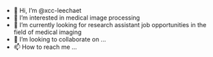 - 👋 Hi, I’m @xcc-leechaet
- 👀 I’m interested in medical image processing
- 🌱 I’m currently looking for research assistant job opportunities in the field of medical imaging
- 💞️ I’m looking to collaborate on ...
- 📫 How to reach me ...

<!---
xcc-leechaet/xcc-leechaet is a ✨ special ✨ repository because its `README.md` (this file) appears on your GitHub profile.
You can click the Preview link to take a look at your changes.
--->
